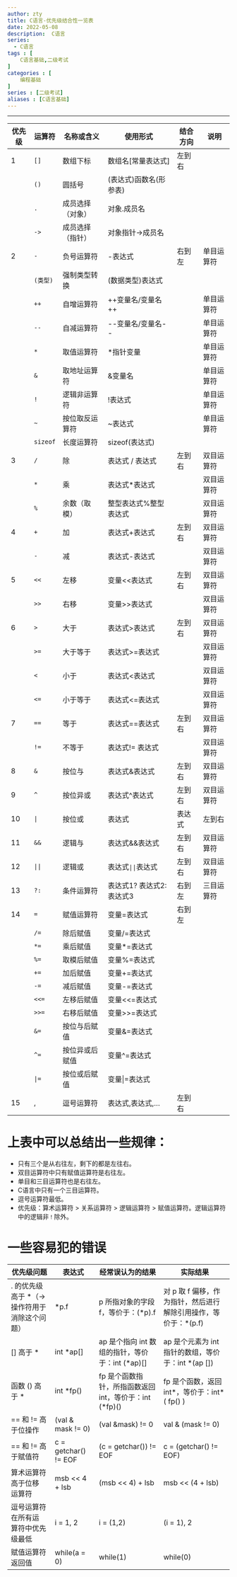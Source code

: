 ```yaml
---
author: zty
title: C语言-优先级结合性一览表
date: 2022-05-08
description:  C语言
series:
  - C语言
tags : [
    C语言基础,二级考试
]
categories : [
    编程基础
]
series : [二级考试]
aliases : [C语言基础]
---
```


---
<!--more-->
|优先级|运算符|名称或含义|使用形式|结合方向|说明|
|-|-|-|-|-|-|
|1|`[]`|数组下标|数组名[常量表达式]|左到右|
||`()`|圆括号|(表达式)函数名(形参表)|||
||`.`|成员选择（对象）|对象.成员名|||
||`->`|成员选择（指针）|对象指针->成员名|||
|2|`-`|负号运算符|-表达式|右到左|单目运算符|
||`(类型)`|强制类型转换|(数据类型)表达式|||
||`++`|自增运算符|++变量名/变量名++||单目运算符|
||`--`|自减运算符|--变量名/变量名--||单目运算符|
||`*`|取值运算符|*指针变量||单目运算符|
||`&`|取地址运算符|&变量名||单目运算符|
||`!`|逻辑非运算符|!表达式||单目运算符|
||`~`|按位取反运算符|~表达式||单目运算符|
||`sizeof`|长度运算符|sizeof(表达式)|||
|3|`/`|除|表达式 / 表达式|左到右|双目运算符|
||`*`|乘|表达式*表达式||双目运算符|
||`%`|余数（取模）|整型表达式%整型表达式||双目运算符|
|4|`+`|加|表达式+表达式|左到右|双目运算符|
||`-`|减|表达式-表达式||双目运算符|
|5|`<<`|左移|变量<<表达式|左到右|双目运算符|
||`>>`|右移|变量>>表达式||双目运算符|
|6|`>`|大于|表达式>表达式|左到右|双目运算符|
||`>=`|大于等于|表达式>=表达式||双目运算符|
||`<`|小于|表达式<表达式||双目运算符|
||`<=`|小于等于|表达式<=表达式||双目运算符|
|7|`==`|等于|表达式==表达式|左到右|双目运算符|
||`!=`|不等于|表达式!= 表达式||双目运算符|
|8|`&`|按位与|表达式&表达式|左到右|双目运算符|
|9|`^`|按位异或|表达式^表达式|左到右|双目运算符|
|10|`\|`|按位或|表达式|表达式|左到右|双目运算符|
|11|`&&`|逻辑与|表达式&&表达式|左到右|双目运算符|
|12|`\|\|`|逻辑或|表达式`\|\|`表达式|左到右|双目运算符|
|13|`?:`|条件运算符|表达式1? 表达式2: 表达式3|右到左|三目运算符|
|14|`=`|赋值运算符|变量=表达式|右到左||
||`/=`|除后赋值|变量/=表达式|||
||`*=`|乘后赋值|变量*=表达式|||
||`%=`|取模后赋值|变量%=表达式|||
||`+=`|加后赋值|变量+=表达式|||
||`-=`|减后赋值|变量-=表达式|||
||`<<=`|左移后赋值|变量<<=表达式|||
||`>>=`|右移后赋值|变量>>=表达式|||
||`&=`|按位与后赋值|变量&=表达式|||
||`^=`|按位异或后赋值|变量^=表达式|||
||`\|=`|按位或后赋值|变量\|=表达式|||
|15|,|逗号运算符|表达式,表达式,…|左到右||

# 上表中可以总结出一些规律：
 - 只有三个是从右往左，剩下的都是左往右。
 - 双目运算符中只有赋值运算符是右往左。
 - 单目和三目运算符也是右往左。
 - C语言中只有一个三目运算符。
 - 逗号运算符最低。
 - 优先级：算术运算符 > 关系运算符 > 逻辑运算符 > 赋值运算符。逻辑运算符中的逻辑非`！`除外。

# 一些容易犯的错误

|优先级问题	|表达式|	经常误认为的结果|	实际结果|
|-|-|-|-|
|. 的优先级高于 *（-> 操作符用于消除这个问题）|	*p.f|	p 所指对象的字段 f，等价于：(*p).f|	对 p 取 f 偏移，作为指针，然后进行解除引用操作，等价于：*(p.f)|
|[] 高于 *|	int *ap[]|	ap 是个指向 int 数组的指针，等价于：int (*ap)[]|	ap 是个元素为 int 指针的数组，等价于：int *(ap [])|
|函数 () 高于 *|	int *fp()|	fp 是个函数指针，所指函数返回 int，等价于：int (*fp)()|	fp 是个函数，返回 int*，等价于：int* ( fp() )|
|== 和 != 高于位操作|	(val & mask != 0)|	(val &mask) != 0|	val & (mask != 0)|
|== 和 != 高于赋值符|	c = getchar() != EOF|	(c = getchar()) != EOF|	c = (getchar() != EOF)|
|算术运算符高于位移 运算符|	msb << 4 + lsb|	(msb << 4) + lsb|	msb << (4 + lsb)|
|逗号运算符在所有运 算符中优先级最低|	i = 1, 2|	i = (1,2)|	(i = 1), 2|
|赋值运算符返回值|while(a = 0)|while(1)|while(0)|